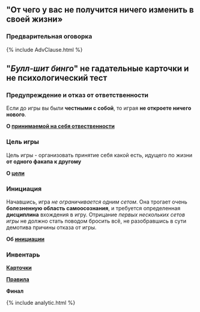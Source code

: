 ## "От чего у вас не получится ничего изменить в своей жизни»

### Предварительная оговорка
{% include AdvClause.html %}
## "**_Булл-шит бинго_**" не гадательные карточки и не психологический тест

### Предупреждение и отказ от ответственности
Если до игры вы были **честными с собой**, то играя **не откроете ничего нового**.

**О [принимаемой на себя отвественности](/disclamer/)**

### Цель игры
Цель игры - организовать принятие себя какой есть, идущего по жизни **от одного факапа к другому**

**О [цели](/target/)**

### Инициация
Начавшись, игра _не ограничивается одним сетом_. Она трогает очень **болезненную область самоосознания**, и требуется определенная **дисциплина** вхождения в игру. Отрицание _первых нескольких сетов игры_ не должно стать поводом бросить всё, не разобравшись в сути демотива причины отказа от игры.

**Об [инициации](/initiation/)**

### Инвентарь

**[Карточки](/cards/)**

**[Правила](/rules/)**

**Финал**

{% include analytic.html %}
